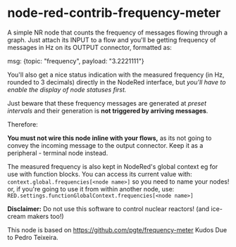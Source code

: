 node-red-contrib-frequency-meter
================================

A simple NR node that counts the frequency of messages flowing through a 
graph. Just attach its INPUT to a flow and you'll be getting frequency 
of messages in Hz on its OUTPUT connector, formatted as:

msg: {topic: "frequency", payload: "3.2221111"}

You'll also get a nice status indication with the measured frequency 
(in Hz, rounded to 3 decimals) directly in the NodeRed interface, but 
*you'll have to enable the display of node statuses first.*

Just beware that these frequency messages are generated at *preset 
intervals* and their generation is **not triggered by arriving messages**.

Therefore:

**You must not wire this node inline with your flows,** as its not
going to convey the incoming message to the output connector. Keep it 
as a peripheral - terminal node instead.

The measured frequency is also kept in NodeRed's global context eg 
for use with function blocks. You can access its current value with:
`context.global.frequencies[<node name>]` so you need to name your nodes!
or, if you're going to use it from within another node, use:
`RED.settings.functionGlobalContext.frequencies[<node name>]`

**Disclaimer:** Do not use this software to control nuclear reactors! (and ice-cream makers too!)

This node is based on https://github.com/pgte/frequency-meter
Kudos Due to Pedro Teixeira.
